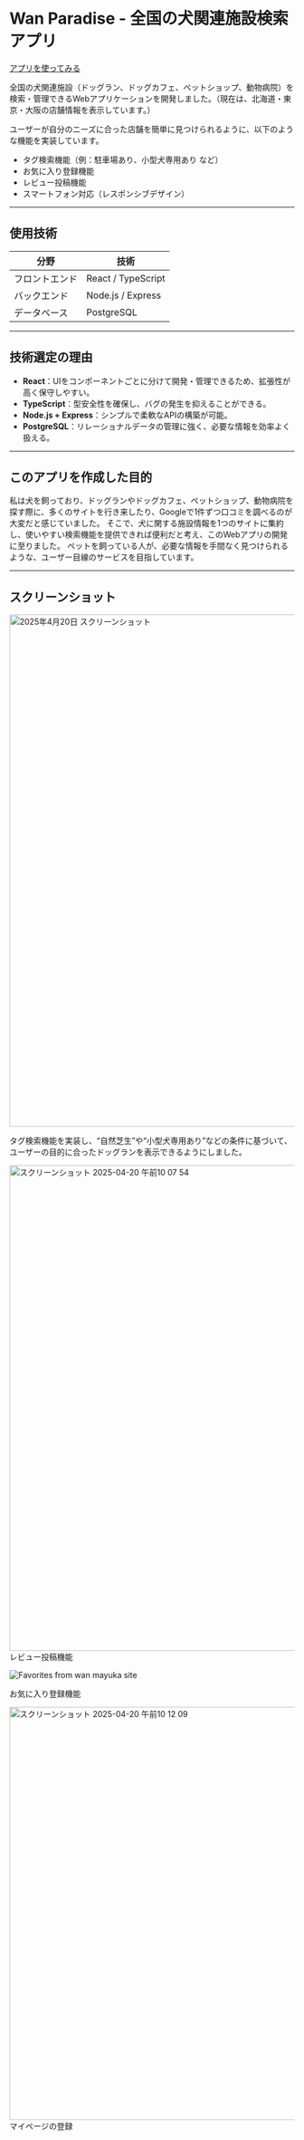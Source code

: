 # Wan Paradise - 全国の犬関連施設検索アプリ

[アプリを使ってみる](https://wan.mayuka.site)

全国の犬関連施設（ドッグラン、ドッグカフェ、ペットショップ、動物病院）を検索・管理できるWebアプリケーションを開発しました。（現在は、北海道・東京・大阪の店舗情報を表示しています。）

ユーザーが自分のニーズに合った店舗を簡単に見つけられるように、以下のような機能を実装しています。

- タグ検索機能（例：駐車場あり、小型犬専用あり など）
- お気に入り登録機能
- レビュー投稿機能
- スマートフォン対応（レスポンシブデザイン）

---

## 使用技術

| 分野 | 技術 |
|------|------|
| フロントエンド | React / TypeScript |
| バックエンド | Node.js / Express |
| データベース | PostgreSQL |

---

## 技術選定の理由

- **React**：UIをコンポーネントごとに分けて開発・管理できるため、拡張性が高く保守しやすい。
- **TypeScript**：型安全性を確保し、バグの発生を抑えることができる。
- **Node.js + Express**：シンプルで柔軟なAPIの構築が可能。
- **PostgreSQL**：リレーショナルデータの管理に強く、必要な情報を効率よく扱える。

---

## このアプリを作成した目的

私は犬を飼っており、ドッグランやドッグカフェ、ペットショップ、動物病院を探す際に、多くのサイトを行き来したり、Googleで1件ずつ口コミを調べるのが大変だと感じていました。
そこで、犬に関する施設情報を1つのサイトに集約し、使いやすい検索機能を提供できれば便利だと考え、このWebアプリの開発に至りました。
ペットを飼っている人が、必要な情報を手間なく見つけられるような、ユーザー目線のサービスを目指しています。

---

## スクリーンショット


<img width="905" alt="2025年4月20日 スクリーンショット" src="https://github.com/user-attachments/assets/627d5860-b6cc-445c-9b53-884d5d1ac826" />

タグ検索機能を実装し、“自然芝生”や“小型犬専用あり”などの条件に基づいて、ユーザーの目的に合ったドッグランを表示できるようにしました。

<img width="858" alt="スクリーンショット 2025-04-20 午前10 07 54" src="https://github.com/user-attachments/assets/d229e561-2cf8-4000-8b9b-08214e5f5f94" />
レビュー投稿機能

![Favorites from wan mayuka site](https://github.com/user-attachments/assets/6daae0f1-572e-4280-b301-ad369789add5)

お気に入り登録機能

<img width="730" alt="スクリーンショット 2025-04-20 午前10 12 09" src="https://github.com/user-attachments/assets/dc0f9252-fc42-4e0a-81b0-36ee5c7024c9" />
マイページの登録
